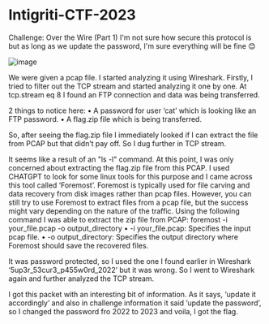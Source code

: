 # Intigriti-CTF-2023
Challenge: Over the Wire (Part 1)
I'm not sure how secure this protocol is but as long as we update the password, I'm sure everything will be fine 😊

![image](https://github.com/ali-md545/Intigriti-CTF-2023/assets/149575457/a6897100-cbb8-4da0-b470-2861fbe06a5c)


We were given a pcap file. I started analyzing it using Wireshark. Firstly, I tried to filter out the TCP stream and started analyzing it one by one. At tcp.stream eq 8 I found an FTP connection and data was being transferred.  
 
2 things to notice here:
•	A password for user ‘cat’ which is looking like an FTP password.
•	A flag.zip file which is being transferred.

So, after seeing the flag.zip file I immediately looked if I can extract the file from PCAP but that didn’t pay off. So I dug further in TCP stream.  

It seems like a result of an "ls -l" command. At this point, I was only concerned about extracting the flag.zip file from this PCAP. I used CHATGPT to look for some linux tools for this purpose and I came across this tool called ‘Foremost’. 
Foremost is typically used for file carving and data recovery from disk images rather than pcap files. However, you can still try to use Foremost to extract files from a pcap file, but the success might vary depending on the nature of the traffic. 
Using the following command I was able to extract the zip file from PCAP:
foremost -i your_file.pcap -o output_directory
•	-i your_file.pcap: Specifies the input pcap file.
• -o output_directory: Specifies the output directory where Foremost should save the recovered files. 
 
 
 
It was password protected, so I used the one I found earlier in Wireshark ‘5up3r_53cur3_p455w0rd_2022’ but it was wrong. So I went to Wireshark again and further analyzed the TCP stream.

 I got this packet with an interesting bit of information. As it says, ‘update it accordingly’ and also in challenge information it said ’update the password’, so I changed the password fro 2022 to 2023 and voila, I got the flag.
 
